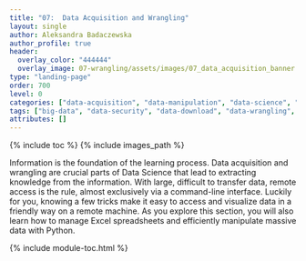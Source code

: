 ```yaml
---
title: "07:  Data Acquisition and Wrangling"
layout: single
author: Aleksandra Badaczewska
author_profile: true
header:
  overlay_color: "444444"
  overlay_image: 07-wrangling/assets/images/07_data_acquisition_banner.png
type: "landing-page"
order: 700
level: 0
categories: ["data-acquisition", "data-manipulation", "data-science", "remote-access", "command-line", "hpc"]
tags: ["big-data", "data-security", "data-download", "data-wrangling", "data-exploration", "data-sharing", "data-archiving"]
attributes: []
---
```



{% include toc %}
{% include images_path %}

Information is the foundation of the learning process. Data acquisition and wrangling are crucial parts of Data Science that lead to extracting knowledge from the information. With large, difficult to transfer data, remote access is the rule, almost exclusively via a command-line interface. Luckily for you, knowing a few tricks make it easy to access and visualize data in a friendly way on a remote machine. As you explore this section, you will also learn how to manage Excel spreadsheets and efficiently manipulate massive data with Python.


{% include module-toc.html %}
